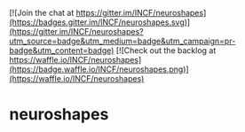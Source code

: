 [![Join the chat at https://gitter.im/INCF/neuroshapes](https://badges.gitter.im/INCF/neuroshapes.svg)](https://gitter.im/INCF/neuroshapes?utm_source=badge&utm_medium=badge&utm_campaign=pr-badge&utm_content=badge)
[![Check out the backlog at https://waffle.io/INCF/neuroshapes](https://badge.waffle.io/INCF/neuroshapes.png)](https://waffle.io/INCF/neuroshapes)


# neuroshapes
